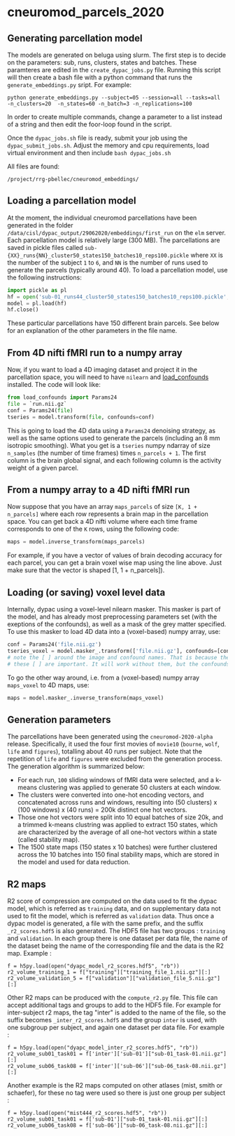 # cneuromod_parcels_2020

## Generating parcellation model
The models are generated on beluga using slurm. The first step is to decide on the parameters: sub, runs, clusters, states and batches. These paramteres are edited in the `create_dypac_jobs.py` file. Running this script will then create a bash file with a python command that runs the `generate_embeddings.py` sript. For example:

`python generate_embeddings.py --subject=05 --session=all --tasks=all  -n_clusters=20  -n_states=60 -n_batch=3 -n_replications=100`

In order to create multiple commands, change a parameter to a list instead of a string and then edit the foor-loop found in the script. 

Once the `dypac_jobs.sh` file is ready, submit your job using the `dypac_submit_jobs.sh`. Adjust the memory and cpu requirements, load virtual environment and then include `bash dypac_jobs.sh`


All files are found:

`/project/rrg-pbellec/cneuromod_embeddings/`



## Loading a parcellation model
At the moment, the individual cneuromod parcellations have been generated in the folder `/data/cisl/dypac_output/29062020/embeddings/first_run` on the `elm` server. Each parcellation model is relatively large (300 MB). The parcellations are saved in pickle files called `sub-{XX}_runs{NN}_cluster50_states150_batches10_reps100.pickle` where `XX` is the number of the subject `1` to `6`, and `NN` is the number of runs used to generate the parcels (typically around 40). To load a parcellation model, use the following instructions:
```python  
import pickle as pl
hf = open('sub-01_runs44_cluster50_states150_batches10_reps100.pickle', 'rb')
model = pl.load(hf)
hf.close()
```
These particular parcellations have 150 different brain parcels. See below for an explanation of the other parameters in the file name. 

## From 4D nifti fMRI run to a numpy array
Now, if you want to load a 4D imaging dataset and project it in the parcellation space, you will need to have `nilearn` and [load_confounds](https://github.com/SIMEXP/load_confounds) installed. The code will look like:
```python 
from load_confounds import Params24
file = `run.nii.gz`
conf = Params24(file)
tseries = model.transform(file, confounds=conf) 
``` 
This is going to load the 4D data using a `Params24` denoising strategy, as well as the same options used to generate the parcels (including an 8 mm isotropic smoothing). What you get is a `tseries` numpy ndarray of size `n_samples` (the number of time frames) times `n_parcels + 1`. The first column is the brain global signal, and each following column is the activity weight of a given parcel.

## From a numpy array to a 4D nifti fMRI run 
Now suppose that you have an array `maps_parcels` of size `[K, 1 + n_parcels]` where each row represents a brain map in the parcellation space. You can get back a 4D nifti volume where each time frame corresponds to one of the `K` rows, using the following code:
```python 
maps = model.inverse_transform(maps_parcels) 
``` 
For example, if you have a vector of values of brain decoding accuracy for each parcel, you can get a brain voxel wise map using the line above. Just make sure that the vector is shaped [1, 1 + n_parcels]). 

## Loading (or saving) voxel level data
Internally, dypac using a voxel-level nilearn masker. This masker is part of the model, and has already most preprocessing parameters set (with the exeptions of the confounds), as well as a mask of the grey matter specified. To use this masker to load 4D data into a (voxel-based) numpy array, use:
```python
conf = Params24('file.nii.gz')
tseries_voxel = model.masker_.transform(['file.nii.gz'], confounds=[conf])  
# note the [ ] around the image and confound names. That is because the dypac masker is a MultiNiftiMasker.
# these [ ] are important. It will work without them, but the confounds will not get properly regressed!
``` 
To go the other way around, i.e. from a (voxel-based) numpy array `maps_voxel` to 4D maps, use:
```python 
maps = model.masker_.inverse_transform(maps_voxel) 
``` 

## Generation parameters 
The parcellations have been generated using the `cneuromod-2020-alpha` release. Specifically, it used the four first movies of `movie10` (`bourne`, `wolf`, `life` and `figures`), totalling about 40 runs per subject. Note that the repetition of `life` and `figures` were excluded from the generation process. The generation algorithm is summarized below:
* For each run, `100` sliding windows of fMRI data were selected, and a k-means clustering was applied to generate 50 clusters at each window. 
* The clusters were converted into one-hot encoding vectors, and concatenated across runs and windows, resulting into (50 clusters) x (100 windows) x (40 runs) = 200k distinct one hot vectors. 
* Those one hot vectors were split into 10 equal batches of size 20k, and a trimmed k-means clustring was applied to extract 150 states, which are characterized by the average of all one-hot vectors within a state (called stability map). 
* The 1500 state maps (150 states x 10 batches) were further clustered across the 10 batches into 150 final stability maps, which are stored in the model and used for data reduction.  


## R2 maps
R2 score of compression are computed on the data used to fit the dypac model, which is referred as `training` data, and on supplementary data not used to fit the model, which is referred as `validation` data. Thus once a dypac model is generated, a file with the same prefix, and the suffix `_r2_scores.hdf5` is also generated. The HDF5 file has two groups : `training` and `validation`. In each group there is one dataset per data file, the name of the dataset being the name of the corresponding file and the data is the R2 map. Example : 

```
f = h5py.load(open("dyapc_model_r2_scores.hdf5", "rb"))
r2_volume_training_1 = f["training"]["training_file_1.nii.gz"][:]
r2_volume_validation_5 = f["validation"]["validation_file_5.nii.gz"][:]
```

Other R2 maps can be produced with the `compute_r2.py` file. This file can accept additional tags and groups to add to the HDF5 file. For example for inter-subject r2 maps, the tag "inter" is added to the name of the file, so the suffix becomes `_inter_r2_scores.hdf5` and the group `inter` is used, with one subgroup per subject, and again one dataset per data file. For example :

```
f = h5py.load(open("dyapc_model_inter_r2_scores.hdf5", "rb"))
r2_volume_sub01_task01 = f['inter']['sub-01']["sub-01_task-01.nii.gz"][:]
r2_volume_sub06_task08 = f['inter']['sub-06']["sub-06_task-08.nii.gz"][:]
```
Another example is the R2 maps computed on other atlases (mist, smith or schaefer), for these no tag were used so there is just one group per subject :

```
f = h5py.load(open("mist444_r2_scores.hdf5", "rb"))
r2_volume_sub01_task01 = f['sub-01']["sub-01_task-01.nii.gz"][:]
r2_volume_sub06_task08 = f['sub-06']["sub-06_task-08.nii.gz"][:]
```
